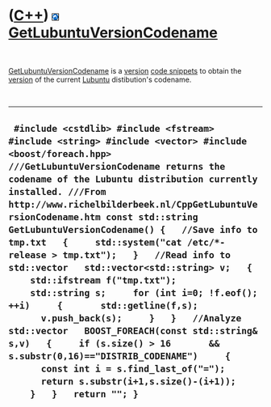 
 

 

 

 

 

([C++](Cpp.md)) ![Lubuntu](PicLubuntu.png) [GetLubuntuVersionCodename](CppGetLubuntuVersionCodename.md)
=========================================================================================================

 

[GetLubuntuVersionCodename](CppGetLubuntuVersionCodename.md) is a
[version](CppVersion.md) [code snippets](CppCodeSnippets.md) to obtain
the [version](CppVersion.md) of the current [Lubuntu](CppLubuntu.md)
distibution's codename.

 

  -----------------------------------------------------------------------------------------------------------------------------------------------------------------------------------------------------------------------------------------------------------------------------------------------------------------------------------------------------------------------------------------------------------------------------------------------------------------------------------------------------------------------------------------------------------------------------------------------------------------------------------------------------------------------------------------------------------------------------------------------------------------------------------------------------------------------------------------------------------------------------------------------------
  ` #include <cstdlib> #include <fstream> #include <string> #include <vector> #include <boost/foreach.hpp>  ///GetLubuntuVersionCodename returns the codename of the Lubuntu distribution currently installed. ///From http://www.richelbilderbeek.nl/CppGetLubuntuVersionCodename.htm const std::string GetLubuntuVersionCodename() {   //Save info to tmp.txt   {     std::system("cat /etc/*-release > tmp.txt");   }   //Read info to std::vector   std::vector<std::string> v;   {     std::ifstream f("tmp.txt");     std::string s;     for (int i=0; !f.eof(); ++i)     {       std::getline(f,s);       v.push_back(s);     }   }   //Analyze std::vector   BOOST_FOREACH(const std::string& s,v)   {     if (s.size() > 16       && s.substr(0,16)=="DISTRIB_CODENAME")     {       const int i = s.find_last_of("=");       return s.substr(i+1,s.size()-(i+1));     }   }   return ""; }`
  -----------------------------------------------------------------------------------------------------------------------------------------------------------------------------------------------------------------------------------------------------------------------------------------------------------------------------------------------------------------------------------------------------------------------------------------------------------------------------------------------------------------------------------------------------------------------------------------------------------------------------------------------------------------------------------------------------------------------------------------------------------------------------------------------------------------------------------------------------------------------------------------------------

 

 

 

 

 

 

